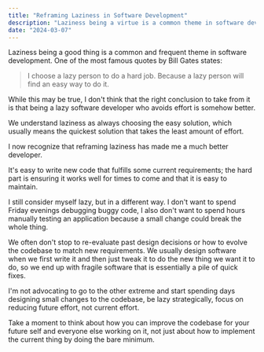 ```yaml
---
title: "Reframing Laziness in Software Development"
description: "Laziness being a virtue is a common theme in software development. I think it's misguided."
date: "2024-03-07"
---
```


Laziness being a good thing is a common and frequent theme in software development. One of the most famous quotes by Bill Gates states:

> I choose a lazy person to do a hard job. Because a lazy person will find an easy way to do it.

While this may be true, I don't think that the right conclusion to take from it is that being a lazy software developer who avoids effort is somehow better.

We understand laziness as always choosing the easy solution, which usually means the quickest solution that takes the least amount of effort.

I now recognize that reframing laziness has made me a much better developer.

It's easy to write new code that fulfills some current requirements; the hard part is ensuring it works well for times to come and that it is easy to maintain.

I still consider myself lazy, but in a different way. I don't want to spend Friday evenings debugging buggy code, I also don't want to spend hours manually testing an application because a small change could break the whole thing.

We often don't stop to re-evaluate past design decisions or how to evolve the codebase to match new requirements. We usually design software when we first write it and then just tweak it to do the new thing we want it to do, so we end up with fragile software that is essentially a pile of quick fixes.

I'm not advocating to go to the other extreme and start spending days designing small changes to the codebase, be lazy strategically, focus on reducing future effort, not current effort.

Take a moment to think about how you can improve the codebase for your future self and everyone else working on it, not just about how to implement the current thing by doing the bare minimum.
